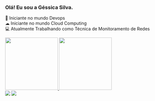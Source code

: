 ### Olá! Eu sou a Géssica Silva.

🌱 Iniciante no mundo Devops <br>
☁ Iniciante no mundo Cloud Computing <br>
💻 Atualmente Trabalhando como Técnica de Monitoramento de Redes

<div "align="center">
   <a href="https://github.com/gessicasilva">
   <img height="170em" src="https://github-readme-stats.vercel.app/api?username=gessicasilva&show_icons=true&theme=tokyonight&include_all_commits=true&count_private=true"/>
   <img height="170em" src="https://github-readme-stats.vercel.app/api/top-langs/?username=gessicasilva&layout=compact&langs_count=7&theme=tokyonight"/>
</div>
  
<div>
   <a href =https://www.linkedin.com/in/gessica-batista/><img src="https://img.shields.io/badge/linkedin-%230077B5.svg?&style=for-the-badge&logo=linkedin&logoColor=white" /></a>
   <a href = "mailto:gessicabatista@live.com"><img src="https://img.shields.io/badge/Microsoft_Outlook-0078D4?style=for-the-badge&logo=microsoft-outlook&logoColor=white"></a>
</div>
